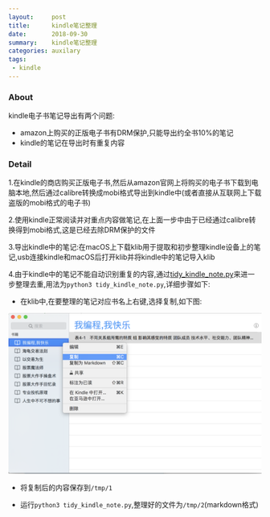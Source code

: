 ```yaml
---
layout:     post
title:      kindle笔记整理
date:       2018-09-30
summary:    kindle笔记整理
categories: auxilary
tags:
 - kindle
---
```


### About

kindle电子书笔记导出有两个问题:

+ amazon上购买的正版电子书有DRM保护,只能导出约全书10%的笔记
+ kindle的笔记在导出时有重复内容

### Detail

1.在kindle的商店购买正版电子书,然后从amazon官网上将购买的电子书下载到电脑本地,然后通过calibre转换成mobi格式导出到kindle中(或者直接从互联网上下载盗版的mobi格式的电子书)

2.使用kindle正常阅读并对重点内容做笔记,在上面一步中由于已经通过calibre转换得到mobi格式,这是已经去除DRM保护的文件

3.导出kindle中的笔记:在macOS上下载klib用于提取和初步整理kindle设备上的笔记,usb连接kindle和macOS后打开klib并将kindle中的笔记导入klib

4.由于kindle中的笔记不能自动识别重复的内容,通过[tidy_kindle_note.py][1]来进一步整理去重,用法为`python3 tidy_kindle_note.py`,详细步骤如下:

+ 在klib中,在要整理的笔记对应书名上右键,选择复制,如下图:
<img src="https://raw.githubusercontent.com/3xp10it/pic/master/klib.png" data-action="zoom">

+ 将复制后的内容保存到`/tmp/1`

+ 运行`python3 tidy_kindle_note.py`,整理好的文件为`/tmp/2`(markdown格式)


[1]: https://github.com/3xp10it/mytools/blob/master/tidy_kindle_note.py
